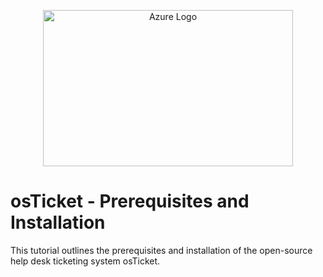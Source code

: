 <p align="center">
<img src="https://imgur.com/EVhaRNV.png" alt="Azure Logo" Width="400px" Height="250px">
  
</p>

<h1>osTicket - Prerequisites and Installation</h1>
This tutorial outlines the prerequisites and installation of the open-source help desk ticketing system osTicket.<br />
